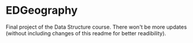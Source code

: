 # EDGeography
Final project of the Data Structure course. There won't be more updates (without including changes of this readme for better readibility).
